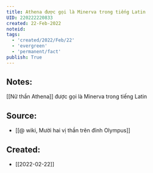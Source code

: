 ```yaml
---
title: Athena được gọi là Minerva trong tiếng Latin
UID: 220222220833
created: 22-Feb-2022
noteid:
tags:
  - 'created/2022/Feb/22'
  - 'evergreen'
  - 'permanent/fact'
publish: True
---
```

## Notes:
[[Nữ thần Athena]] được gọi là Minerva trong tiếng Latin

## Source:
- [[@ wiki, Mười hai vị thần trên đỉnh Olympus]]





## Created:
- [[2022-02-22]]
